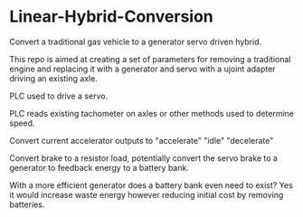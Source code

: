 # Linear-Hybrid-Conversion
Convert a traditional gas vehicle to a generator servo driven hybrid.

This repo is aimed at creating a set of parameters for removing a traditional engine and replacing it with a generator and servo with a ujoint adapter driving an existing axle.

PLC used to drive a servo.

PLC reads existing tachometer on axles or other methods used to determine speed.

Convert current accelerator outputs to "accelerate" "idle" "decelerate"

Convert brake to a resistor load, potentially convert the servo brake to a generator to feedback energy to a battery bank.

With a more efficient generator does a battery bank even need to exist? Yes it would increase waste energy however reducing initial cost by removing batteries.

